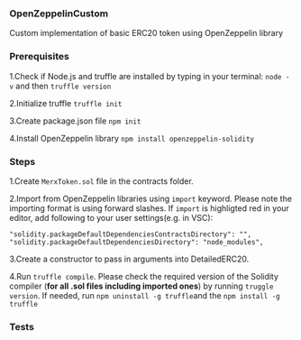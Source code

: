 ### OpenZeppelinCustom
Custom implementation of basic ERC20 token using OpenZeppelin library

### Prerequisites
1.Check if Node.js and truffle are installed by typing in your terminal: `node -v` and then `truffle version`

2.Initialize truffle `truffle init`

3.Create package.json file `npm init`

4.Install OpenZeppelin library `npm install openzeppelin-solidity`

### Steps

1.Create `MerxToken.sol` file in the contracts folder.

2.Import from OpenZeppelin libraries using `import` keyword. Please note the importing format is using forward slashes. 
If `import` is highligted red in your editor, add following to your user settings(e.g. in VSC):
```
"solidity.packageDefaultDependenciesContractsDirectory": "",
"solidity.packageDefaultDependenciesDirectory": "node_modules", 
```

3.Create a constructor to pass in arguments into DetailedERC20.

4.Run `truffle compile`.
Please check the required version of the Solidity compiler (**for all .sol files including imported ones**) by running `truggle version`.  If needed, run `npm uninstall -g truffle`and the `npm install -g truffle` 



### Tests
